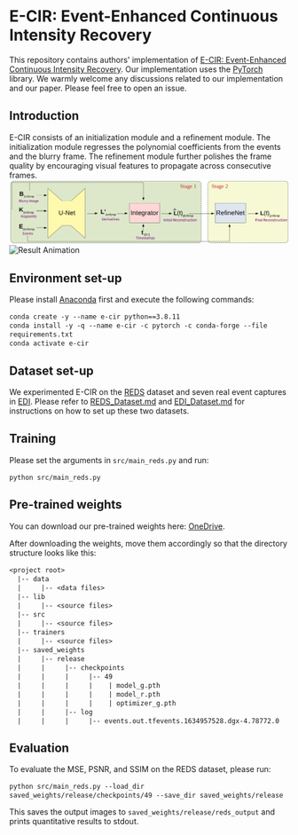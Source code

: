 # E-CIR: Event-Enhanced Continuous Intensity Recovery
This repository contains authors' implementation of [E-CIR: Event-Enhanced Continuous Intensity Recovery](https://arxiv.org/abs/2203.01935). Our implementation uses the [PyTorch](https://pytorch.org/) library. We warmly welcome any discussions related to our implementation and our paper. Please feel free to open an issue.

## Introduction
E-CIR consists of an initialization module and a refinement module. The initialization module regresses the polynomial coefficients from the events and the blurry frame. The refinement module further polishes the frame quality by encouraging visual features to propagate across consecutive frames. 
![Approach overview](./assets/overview.png)
![Result Animation](./assets/reds.gif)

## Environment set-up
Please install [Anaconda](https://www.anaconda.com/distribution/) first and execute the following commands:
```
conda create -y --name e-cir python==3.8.11
conda install -y -q --name e-cir -c pytorch -c conda-forge --file requirements.txt
conda activate e-cir
```

## Dataset set-up
We experimented E-CIR on the [REDS](https://seungjunnah.github.io/Datasets/reds.html) dataset and seven real event captures in [EDI](https://github.com/panpanfei/Bringing-a-Blurry-Frame-Alive-at-High-Frame-Rate-with-an-Event-Camera). Please refer to [REDS\_Dataset.md](REDS_Dataset.md) and [EDI\_Dataset.md](EDI_Dataset.md) for instructions on how to set up these two datasets.

## Training
Please set the arguments in `src/main_reds.py` and run:
```
python src/main_reds.py
```

## Pre-trained weights
You can download our pre-trained weights here: [OneDrive](https://utexas-my.sharepoint.com/:f:/g/personal/song_austin_utexas_edu/EjWozuqOUK9Giz30H64jyVEBsHp6TE7EfG6HfKX1jONEnw?e=x6yxMz).

After downloading the weights, move them accordingly so that the directory structure looks like this:
```
<project root>
  |-- data
  |     |-- <data files>
  |-- lib
  |     |-- <source files>
  |-- src
  |     |-- <source files>
  |-- trainers
  |     |-- <source files>
  |-- saved_weights
  |     |-- release
  |     |     |-- checkpoints
  |     |     |     |-- 49
  |     |     |     |    | model_g.pth
  |     |     |     |    | model_r.pth
  |     |     |     |    | optimizer_g.pth
  |     |     |-- log
  |     |     |     |-- events.out.tfevents.1634957528.dgx-4.78772.0
```

## Evaluation
To evaluate the MSE, PSNR, and SSIM on the REDS dataset, please run:
```
python src/main_reds.py --load_dir saved_weights/release/checkpoints/49 --save_dir saved_weights/release
```

This saves the output images to `saved_weights/release/reds_output` and prints quantitative results to stdout.
